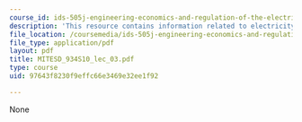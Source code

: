 ```yaml
---
course_id: ids-505j-engineering-economics-and-regulation-of-the-electric-power-sector-spring-2010
description: 'This resource contains information related to electricity production.  '
file_location: /coursemedia/ids-505j-engineering-economics-and-regulation-of-the-electric-power-sector-spring-2010/97643f8230f9effc66e3469e32ee1f92_MITESD_934S10_lec_03.pdf
file_type: application/pdf
layout: pdf
title: MITESD_934S10_lec_03.pdf
type: course
uid: 97643f8230f9effc66e3469e32ee1f92

---
```

None